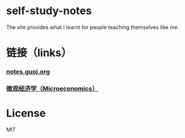 self-study-notes
================

The site provides what I learnt for people teaching themselves like me.

链接（links）
=======
### [notes.guoj.org](http://notes.guoj.org/)

### [微观经济学（Microeconomics）](http://notes.guoj.org/notes/microeco.html)

License
=======

MIT